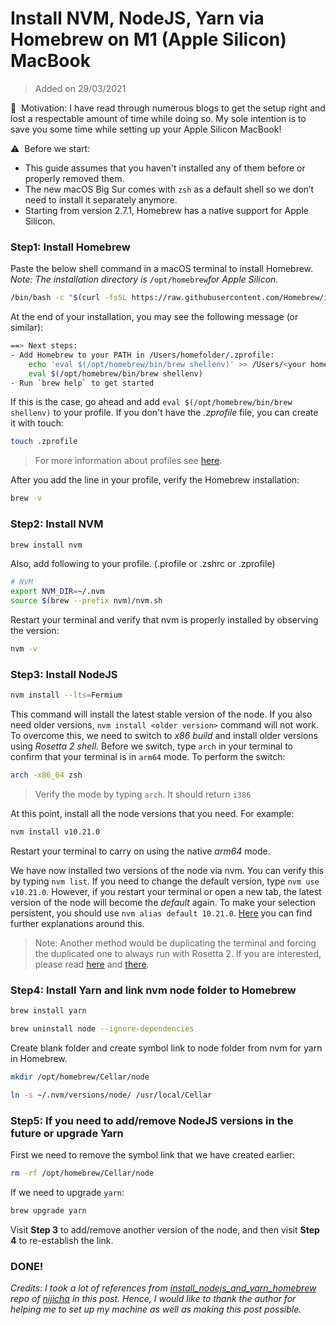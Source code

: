 # Install NVM, NodeJS, Yarn via Homebrew on M1 (Apple Silicon) MacBook

> Added on 29/03/2021

:rocket:&nbsp; Motivation: I have read through numerous blogs to get the setup right and lost a respectable amount of time while doing so. My sole intention is to save you some time while setting up your Apple Silicon MacBook!

:warning:&nbsp; Before we start:

- This guide assumes that you haven't installed any of them before or properly removed them.
- The new macOS Big Sur comes with `zsh` as a default shell so we don’t need to install it separately anymore.
- Starting from version 2.7.1, Homebrew has a native support for Apple Silicon.

### Step1: Install Homebrew

Paste the below shell command in a macOS terminal to install Homebrew.
_Note: The installation directory is_ `/opt/homebrew`_for Apple Silicon._

```sh
/bin/bash -c "$(curl -fsSL https://raw.githubusercontent.com/Homebrew/install/HEAD/install.sh)"
```

At the end of your installation, you may see the following message (or similar):

```sh
==> Next steps:
- Add Homebrew to your PATH in /Users/homefolder/.zprofile:
    echo 'eval $(/opt/homebrew/bin/brew shellenv)' >> /Users/<your home folder>/.zprofile
    eval $(/opt/homebrew/bin/brew shellenv)
- Run `brew help` to get started
```

If this is the case, go ahead and add `eval $(/opt/homebrew/bin/brew shellenv)` to your profile. If you don't have the _.zprofile_ file, you can create it with touch:

```sh
touch .zprofile
```

> For more information about profiles see [here](https://unix.stackexchange.com/questions/71253/what-should-shouldnt-go-in-zshenv-zshrc-zlogin-zprofile-zlogout#:~:text=zshrc%20is%20for%20interactive%20shell,the%20setopt%20and%20unsetopt%20commands.&text=zlogin%20is%20sourced%20on%20the,to%20start%20X%20using%20startx%20. "here").

After you add the line in your profile, verify the Homebrew installation:

```sh
brew -v
```

### Step2: Install NVM

```sh
brew install nvm
```

Also, add following to your profile. (.profile or .zshrc or .zprofile)

```sh
# NVM
export NVM_DIR=~/.nvm
source $(brew --prefix nvm)/nvm.sh
```

Restart your terminal and verify that nvm is properly installed by observing the version:

```sh
nvm -v
```

### Step3: Install NodeJS

```sh
nvm install --lts=Fermium
```

This command will install the latest stable version of the node. If you also need older versions, `nvm install <older version>` command will not work. To overcome this, we need to switch to _x86 build_ and install older versions using _Rosetta 2 shell_. Before we switch, type `arch` in your terminal to confirm that your terminal is in `arm64` mode. To perform the switch:

```sh
arch -x86_64 zsh
```

> Verify the mode by typing `arch`. It should return `i386`

At this point, install all the node versions that you need. For example:

```sh
nvm install v10.21.0
```

Restart your terminal to carry on using the native _arm64_ mode.

We have now installed two versions of the node via nvm. You can verify this by typing `nvm list`. If you need to change the default version, type `nvm use v10.21.0`. However, if you restart your terminal or open a new tab, the latest version of the node will become the _default_ again. To make your selection persistent, you should use `nvm alias default 10.21.0`. [Here](https://stackoverflow.com/questions/47190861/how-can-the-default-node-version-be-set-using-nvm "Here") you can find further explanations around this.

> Note: Another method would be duplicating the terminal and forcing the duplicated one to always run with Rosetta 2. If you are interested, please read [here](https://dev.to/courier/tips-and-tricks-to-setup-your-apple-m1-for-development-547g "here") and [there](https://medium.com/swlh/run-x86-terminal-apps-like-homebrew-on-your-new-m1-mac-73bdc9b0f343 "there").

### Step4: Install Yarn and link nvm node folder to Homebrew

```sh
brew install yarn
```

```sh
brew uninstall node --ignore-dependencies
```

Create blank folder and create symbol link to node folder from nvm for yarn in Homebrew.

```sh
mkdir /opt/homebrew/Cellar/node
```

```sh
ln -s ~/.nvm/versions/node/ /usr/local/Cellar
```

### Step5: If you need to add/remove NodeJS versions in the future or upgrade Yarn

First we need to remove the symbol link that we have created earlier:

```sh
rm -rf /opt/homebrew/Cellar/node
```

If we need to upgrade `yarn`:

```sh
brew upgrade yarn
```

Visit **Step 3** to add/remove another version of the node, and then visit **Step 4** to re-establish the link.

### DONE!

_Credits: I took a lot of references from [install_nodejs_and_yarn_homebrew](https://github.com/nijicha/install_nodejs_and_yarn_homebrew "install_nodejs_and_yarn_homebrew") repo of [nijicha](https://github.com/nijicha "nijicha") in this post. Hence, I would like to thank the author for helping me to set up my machine as well as making this post possible._
